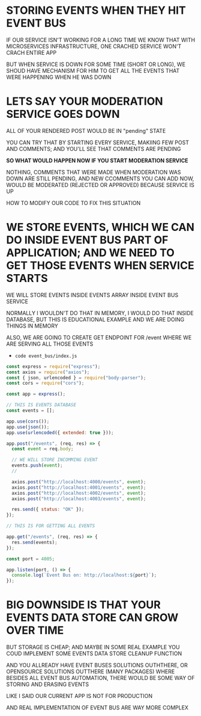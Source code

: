 # STORING EVENTS WHEN THEY HIT EVENT BUS

IF OUR SERVICE ISN'T WORKING FOR A LONG TIME WE KNOW THAT WITH MICROSERVICES INFRASTRUCTURE, ONE CRACHED SERVICE WON'T CRACH ENTIRE APP

BUT WHEN SERVICE IS DOWN FOR SOME TIME (SHORT OR LONG), WE SHOUD HAVE MECHANISM FOR HIM TO GET ALL THE EVENTS THAT WERE HAPPENING WHEN HE WAS DOWN

# LETS SAY YOUR MODERATION SERVICE GOES DOWN

ALL OF YOUR RENDERED POST WOULD BE IN "pending" STATE

YOU CAN TRY THAT BY STARTING EVERY SERVICE, MAKIING FEW POST AND COMMENTS; AND YOU'LL SEE THAT COMMENTS ARE PENDING

**SO WHAT WOULD HAPPEN NOW IF YOU START MODERATION SERVICE**

NOTHING, COMMENTS THAT WERE MADE WHEN MODERATION WAS DOWN ARE STILL PENDING, AND NEW CCOMMENTS YOU CAN ADD NOW, WOULD BE MODERATED (REJECTED OR APPROVED) BECAUSE SERVICE IS UP

HOW TO MODIFY OUR CODE TO FIX THIS SITUATION

# WE STORE EVENTS, WHICH WE CAN DO INSIDE EVENT BUS PART OF APPLICATION; AND WE NEED TO GET THOSE EVENTS WHEN SERVICE STARTS

WE WILL STORE EVENTS INSIDE EVENTS ARRAY INSIDE EVENT BUS SERVICE

NORMALLY I WOULDN'T DO THAT IN MEMORY, I WOULD DO THAT INSIDE DATABASE, BUT THIS IS EDUCATIONAL EXAMPLE AND WE ARE DOING THINGS IN MEMORY

ALSO, WE ARE GOING TO CREATE GET ENDPOINT FOR /event WHERE WE ARE SERVING ALL THOSE EVENTS

- `code event_bus/index.js`

```js
const express = require("express");
const axios = require("axios");
const { json, urlencoded } = require("body-parser");
const cors = require("cors");

const app = express();

// THIS IS EVENTS DATABASE
const events = [];

app.use(cors());
app.use(json());
app.use(urlencoded({ extended: true }));

app.post("/events", (req, res) => {
  const event = req.body;

  // WE WILL STORE INCOMMING EVENT
  events.push(event);
  //

  axios.post("http://localhost:4000/events", event);
  axios.post("http://localhost:4001/events", event);
  axios.post("http://localhost:4002/events", event);
  axios.post("http://localhost:4003/events", event);

  res.send({ status: "OK" });
});

// THIS IS FOR GETTING ALL EVENTS

app.get("/events", (req, res) => {
  res.send(events);
});

const port = 4005;

app.listen(port, () => {
  console.log(`Event Bus on: http://localhost:${port}`);
});

```

# BIG DOWNSIDE IS THAT YOUR EVENTS DATA STORE CAN GROW OVER TIME

BUT STORAGE IS CHEAP; AND MAYBE IN SOME REAL EXAMPLE YOU COUD IMPLEMENT SOME EVENTS DATA STORE CLEANUP FUNCTION

AND YOU ALLREADY HAVE EVENT BUSES SOLUTIONS OUTHTHERE, OR OPENSOURCE SOLUTIONS OUTTHERE (MANY PACKAGES) WHERE BESIDES ALL EVENT BUS AUTOMATION, THERE WOULD BE SOME WAY OF STORING AND ERASING EVENTS

LIKE I SAID OUR CURRENT APP IS NOT FOR PRODUCTION

AND REAL IMPLEMENTATION OF EVENT BUS ARE WAY MORE COMPLEX
